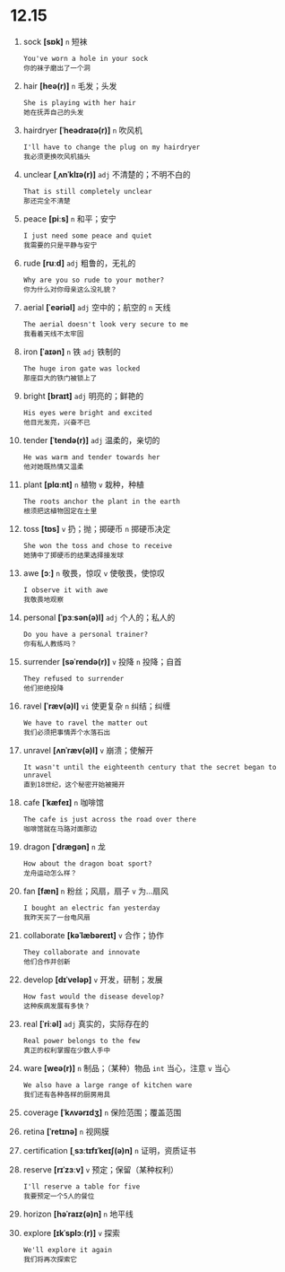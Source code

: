 # 12.15

1. sock **[sɒk]** `n` 短袜

   ```
   You've worn a hole in your sock
   你的袜子磨出了一个洞
   ```

2. hair **[heə(r)]** `n` 毛发；头发

   ```
   She is playing with her hair
   她在抚弄自己的头发
   ```

3. hairdryer **[ˈheədraɪə(r)]** `n` 吹风机

   ```
   I'll have to change the plug on my hairdryer
   我必须更换吹风机插头
   ```

4. unclear **[ˌʌnˈklɪə(r)]** `adj` 不清楚的；不明不白的

   ```
   That is still completely unclear
   那还完全不清楚
   ```

5. peace **[piːs]** `n` 和平；安宁

   ```
   I just need some peace and quiet
   我需要的只是平静与安宁
   ```

6. rude **[ruːd]** `adj` 粗鲁的，无礼的

   ```
   Why are you so rude to your mother?
   你为什么对你母亲这么没礼貌？
   ```

7. aerial **[ˈeəriəl]** `adj` 空中的；航空的 `n` 天线

   ```
   The aerial doesn't look very secure to me
   我看着天线不太牢固
   ```

8. iron **[ˈaɪən]** `n` 铁 `adj` 铁制的

   ```
   The huge iron gate was locked
   那座巨大的铁门被锁上了
   ```

9. bright **[braɪt]** `adj` 明亮的；鲜艳的

   ```
   His eyes were bright and excited
   他目光发亮，兴奋不已
   ```

10. tender **[ˈtendə(r)]** `adj` 温柔的，亲切的

    ```
    He was warm and tender towards her
    他对她既热情又温柔
    ```

11. plant **[plɑːnt]** `n` 植物 `v` 栽种，种植

    ```
    The roots anchor the plant in the earth
    根须把这植物固定在土里
    ```

12. toss **[tɒs]** `v` 扔；抛；掷硬币 `n` 掷硬币决定

    ```
    She won the toss and chose to receive
    她猜中了掷硬币的结果选择接发球
    ```

13. awe **[ɔː]** `n` 敬畏，惊叹 `v` 使敬畏，使惊叹

    ```
    I observe it with awe
    我敬畏地观察
    ```

14. personal **[ˈpɜːsən(ə)l]** `adj` 个人的；私人的

    ```
    Do you have a personal trainer?
    你有私人教练吗？
    ```

15. surrender **[səˈrendə(r)]** `v` 投降 `n` 投降；自首

    ```
    They refused to surrender
    他们拒绝投降
    ```

16. ravel **[ˈræv(ə)l]** `vi` 使更复杂 `n` 纠结；纠缠

    ```
    We have to ravel the matter out
    我们必须把事情弄个水落石出
    ```

17. unravel **[ʌnˈræv(ə)l]** `v` 崩溃；使解开

    ```
    It wasn't until the eighteenth century that the secret began to unravel
    直到18世纪，这个秘密开始被揭开
    ```

18. cafe **[ˈkæfeɪ]** `n` 咖啡馆

    ```
    The cafe is just across the road over there
    咖啡馆就在马路对面那边
    ```

19. dragon **[ˈdræɡən]** `n` 龙

    ```
    How about the dragon boat sport?
    龙舟运动怎么样？
    ```

20. fan **[fæn]** `n` 粉丝；风扇，扇子 `v` 为...扇风

    ```
    I bought an electric fan yesterday
    我昨天买了一台电风扇
    ```

21. collaborate **[kəˈlæbəreɪt]** `v` 合作；协作

    ```
    They collaborate and innovate
    他们合作并创新
    ```

22. develop **[dɪˈveləp]** `v` 开发，研制；发展

    ```
    How fast would the disease develop?
    这种疾病发展有多快？
    ```

23. real **[ˈriːəl]** `adj` 真实的，实际存在的

    ```
    Real power belongs to the few
    真正的权利掌握在少数人手中
    ```

24. ware **[weə(r)]** `n` 制品；（某种）物品 `int` 当心，注意 `v` 当心

    ```
    We also have a large range of kitchen ware
    我们还有各种各样的厨房用具
    ```

25. coverage **[ˈkʌvərɪdʒ]** `n` 保险范围；覆盖范围

26. retina **[ˈretɪnə]** `n` 视网膜

27. certification **[ˌsɜːtɪfɪˈkeɪʃ(ə)n]** `n` 证明，资质证书

28. reserve **[rɪˈzɜːv]** `v` 预定；保留（某种权利）

    ```
    I'll reserve a table for five
    我要预定一个5人的餐位
    ```

29. horizon **[həˈraɪz(ə)n]** `n` 地平线

30. explore **[ɪkˈsplɔː(r)]** `v` 探索

    ```
    We'll explore it again
    我们将再次探索它
    ```
